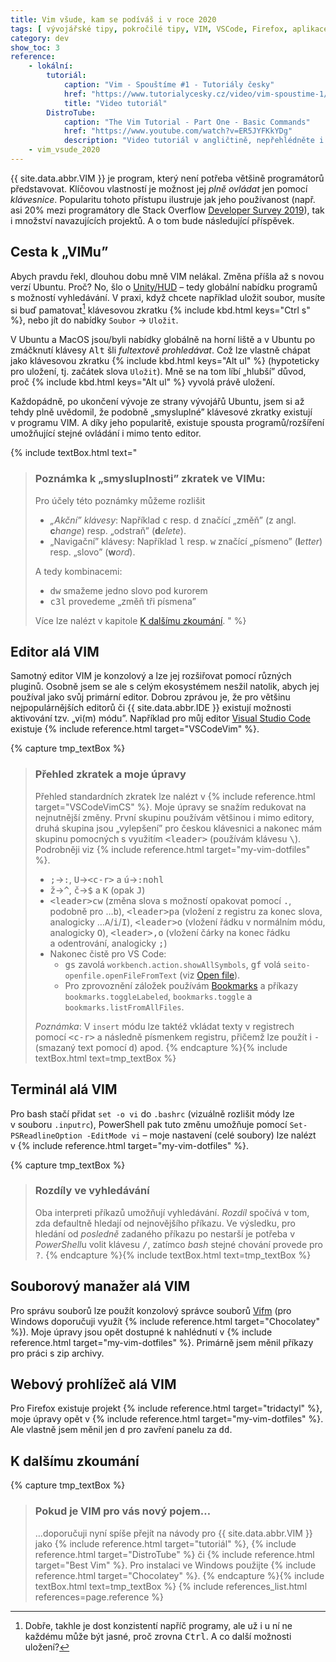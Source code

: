 ```yaml
---
title: Vim všude, kam se podíváš i v roce 2020
tags: [ vývojářské tipy, pokročilé tipy, VIM, VSCode, Firefox, aplikace, bash, PowerShell ]
category: dev
show_toc: 3
reference:
    - lokální:
        tutoriál:
            caption: "Vim - Spouštíme #1 - Tutoriály česky"
            href: "https://www.tutorialycesky.cz/video/vim-spoustime-1/"
            title: "Video tutoriál"
        DistroTube:
            caption: "The Vim Tutorial - Part One - Basic Commands"
            href: "https://www.youtube.com/watch?v=ER5JYFKkYDg"
            description: "Video tutoriál v angličtině, nepřehlédněte i navazující díly!"
    - vim_vsude_2020
---
```


{{ site.data.abbr.VIM }} je program, který není potřeba většině programátorů představovat.
Klíčovou vlastností je možnost jej *plně ovládat* jen pomocí *klávesnice*.
Popularitu tohoto přístupu ilustruje jak jeho používanost (např. asi 20% mezi programátory dle Stack Overflow [Developer Survey 2019](https://insights.stackoverflow.com/survey/2019#technology-_-most-popular-development-environments)), tak i množství navazujících projektů.
A o tom bude následující příspěvek.

<!--more-->

## Cesta k „VIMu”
Abych pravdu řekl, dlouhou dobu mně VIM nelákal. Změna příšla až s novou verzí Ubuntu. Proč? No, šlo o [Unity/HUD](https://wiki.ubuntu.com/Unity/HUD "Článek na Ubuntu Wiki") – tedy globální nabídku programů s možností vyhledávání.
V praxi, když chcete například uložit soubor, musíte si buď pamatovat[^1] klávesovou zkratku {% include kbd.html keys="Ctrl s" %}, nebo jít do nabídky `Soubor` → `Uložit`.

V Ubuntu a MacOS jsou/byli nabídky globálně na horní liště a v Ubuntu po zmáčknutí klávesy <kbd>Alt</kbd> šli *fultextově prohledávat*.
Což lze vlastně chápat jako klávesovou zkratku {% include kbd.html keys="Alt ul" %} (hypoteticky pro uložení, tj. začátek slova `Uložit`).
Mně se na tom líbí „hlubší” důvod, proč {% include kbd.html keys="Alt ul" %} vyvolá právě uložení.

Každopádně, po ukončení vývoje ze strany vývojářů Ubuntu, jsem si až tehdy plně uvědomil, že podobně „smysluplné” klávesové zkratky existují v programu VIM. A díky jeho popularitě, existuje spousta programů/rozšíření umožňující stejné ovládání i mimo tento editor.

{% include textBox.html text="

> ### Poznámka k „smysluplnosti” zkratek ve VIMu:
> Pro účely této poznámky můžeme rozlišit
> - *„Akční” klávesy*: Například <kbd>c</kbd> resp. <kbd>d</kbd> značící „změň” (z angl. **c***hange*) resp. „odstraň” (**d***elete*).
> - „Navigační” klávesy: Například <kbd>l</kbd> resp. <kbd>w</kbd> značící „písmeno” (**l***etter*) resp. „slovo” (**w***ord*).
>
> A tedy kombinacemi:
> - <kbd>dw</kbd> smažeme jedno slovo pod kurorem
> - <kbd>c3l</kbd> provedeme „změň tři písmena”
>
> Více lze nalézt v kapitole [K dalšímu zkoumání](#pokud-je-vim-pro-vás-nový-pojem).
" %}

## Editor alá VIM
Samotný editor VIM je konzolový a lze jej rozšiřovat pomocí různých pluginů. Osobně jsem se ale s celým ekosystémem nesžil natolik, abych jej používal jako svůj primární editor. Dobrou zprávou je, že pro většinu nejpopulárnějších editorů či {{ site.data.abbr.IDE }} existují možnosti aktivování tzv. „vi(m) módu”. Například pro můj editor [Visual Studio Code](https://cs.wikipedia.org/wiki/Visual_Studio_Code "Článek na Wikipedii") existuje {% include reference.html target="VSCodeVim" %}.

{% capture tmp_textBox %}

> ### Přehled zkratek a moje úpravy
> Přehled standardních zkratek lze nalézt v {% include reference.html target="VSCodeVimCS" %}. Moje úpravy se snažím redukovat na nejnutnější změny.
> První skupinu používám většinou i mimo editory, druhá skupina jsou „vylepšení” pro českou klávesnici a nakonec mám skupinu pomocných s využitím <kbd>&lt;leader&gt;</kbd> (používám klávesu <kbd>&#92;</kbd>). Podrobněji viz {% include reference.html target="my-vim-dotfiles" %}.
> - <kbd>;</kbd>→<kbd>:</kbd>, <kbd>U</kbd>→<kbd>&lt;c-r&gt;</kbd> a <kbd>ú</kbd>→<kbd>:nohl</kbd>
> - <kbd>ž</kbd>→<kbd>^</kbd>, <kbd>č</kbd>→<kbd>$</kbd> a <kbd>K</kbd> (opak <kbd>J</kbd>)
> - <kbd>&lt;leader&gt;cw</kbd> (změna slova s možností opakovat pomocí <kbd>.</kbd>, podobně pro …<kbd>b</kbd>), <kbd>&lt;leader&gt;pa</kbd> (vložení z registru za konec slova, analogicky …<kbd>A</kbd>/<kbd>i</kbd>/<kbd>I</kbd>), <kbd>&lt;leader&gt;o</kbd> (vložení řádku v normálním módu, analogicky <kbd>O</kbd>), <kbd>&lt;leader&gt;,o</kbd> (vložení čárky na konec řádku a odentrování, analogicky <kbd>;</kbd>)
> - Nakonec čistě pro VS Code:
>    - <kbd>gs</kbd> zavolá `workbench.action.showAllSymbols`, <kbd>gf</kbd> volá `seito-openfile.openFileFromText` (viz [Open file](https://marketplace.visualstudio.com/items?itemName=Fr43nk.seito-openfile "Rozšíření pro Visual Studio Code otevírající soubor pod kurzorem")).
>    - Pro zprovoznění záložek používám [Bookmarks](https://marketplace.visualstudio.com/items?itemName=alefragnani.Bookmarks) a příkazy `bookmarks.toggleLabeled`, `bookmarks.toggle` a `bookmarks.listFromAllFiles`.
>
> *Poznámka*: V `insert` módu lze taktéž vkládat texty v registrech pomocí <kbd>&lt;c-r&gt;</kbd> a následně písmenkem registru, přičemž lze použít i <kbd>-</kbd> (smazaný text pomocí <kbd>d</kbd>) apod.
{% endcapture %}{% include textBox.html text=tmp_textBox %}

## Terminál alá VIM
Pro bash stačí přidat `set -o vi` do `.bashrc` (vizuálně rozlišit módy lze v souboru `.inputrc`), PowerShell pak tuto změnu umožňuje pomocí `Set-PSReadlineOption -EditMode vi` – moje nastavení (celé soubory) lze nalézt v {% include reference.html target="my-vim-dotfiles" %}.

{% capture tmp_textBox %}

> ### Rozdíly ve vyhledávání
> Oba interpreti příkazů umožňují vyhledávání. *Rozdíl* spočívá v tom, zda defaultně hledají od nejnovějšího příkazu.
> Ve výsledku, pro hledání od *posledně* zadaného příkazu po nestarší je potřeba v *PowerShell*u volit klávesu <kbd>/</kbd>, zatímco *bash* stejné chování provede pro <kbd>?</kbd>.
{% endcapture %}{% include textBox.html text=tmp_textBox %}

## Souborový manažer alá VIM
Pro správu souborů lze použít konzolový správce souborů [Vifm](https://vifm.info/) (pro Windows doporučuji využít {% include reference.html target="Chocolatey" %}). Moje úpravy jsou opět dostupné k nahlédnutí v {% include reference.html target="my-vim-dotfiles" %}. Primárně jsem měnil příkazy pro práci s zip archivy.

## Webový prohlížeč alá VIM
Pro Firefox existuje projekt {% include reference.html target="tridactyl" %}, moje úpravy opět v {% include reference.html target="my-vim-dotfiles" %}. Ale vlastně jsem měnil jen <kbd>d</kbd> pro zavření panelu za <kbd>dd</kbd>.

## K dalšímu zkoumání
{% capture tmp_textBox %}

> ### Pokud je VIM pro vás nový pojem…
> …doporučuji nyní spíše přejít na návody pro {{ site.data.abbr.VIM }} jako {% include reference.html target="tutoriál" %}, {% include reference.html target="DistroTube" %} či {% include reference.html target="Best Vim" %}. Pro instalaci ve Windows použijte {% include reference.html target="Chocolatey" %}.
{% endcapture %}{% include textBox.html text=tmp_textBox %}
{% include references_list.html references=page.reference %}

[^1]: Dobře, takhle je dost konzistentí napříč programy, ale už i u ní ne každému může být jasné, proč zrovna <kbd>Ctrl</kbd>. A co další možnosti uložení?